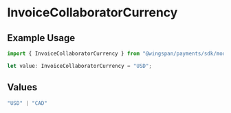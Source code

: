 # InvoiceCollaboratorCurrency

## Example Usage

```typescript
import { InvoiceCollaboratorCurrency } from "@wingspan/payments/sdk/models/shared";

let value: InvoiceCollaboratorCurrency = "USD";
```

## Values

```typescript
"USD" | "CAD"
```